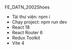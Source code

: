 FE_DATN_2002Shoes
- Tải thư viện: npm i
- Chạy project: npm run dev
- React 18
- React Router 6
- Redux Toolkit
- Vite 4
